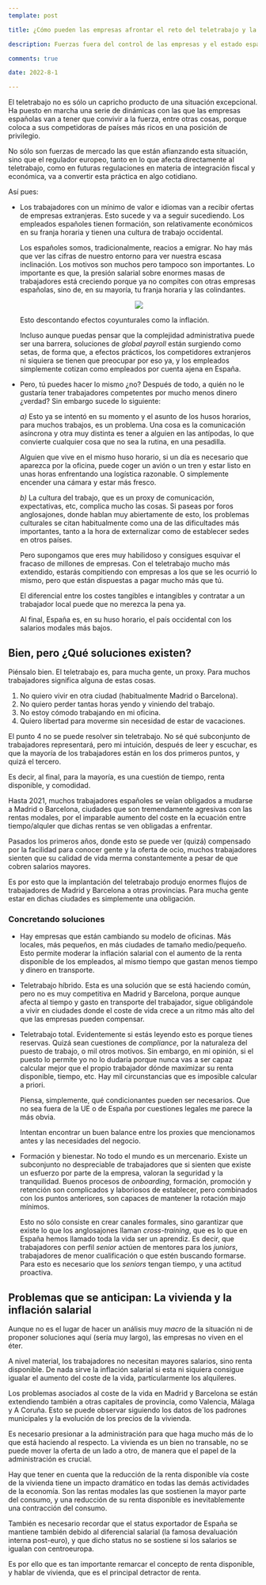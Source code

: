```yaml
---
template: post

title: ¿Cómo pueden las empresas afrontar el reto del teletrabajo y la presión internacional sobre los salarios?

description: Fuerzas fuera del control de las empresas y el estado español están convirtiendo al teletrabajo en algo cotidiano. ¿Qué retos y soluciones se plantean?

comments: true

date: 2022-8-1

---
```


El teletrabajo no es sólo un capricho producto de una situación excepcional. Ha puesto en marcha una serie de dinámicas con las que las empresas españolas van a tener que convivir a la fuerza, entre otras cosas, porque coloca a sus competidoras de países más ricos en una posición de privilegio.

No sólo son fuerzas de mercado las que están afianzando esta situación, sino que el regulador europeo, tanto en lo que afecta directamente al teletrabajo, como en futuras regulaciones en materia de integración fiscal y económica, va a convertir esta práctica en algo cotidiano.

Así pues:

- Los trabajadores con un mínimo de valor e idiomas van a recibir ofertas de empresas extranjeras. Esto sucede y va a seguir sucediendo. Los empleados españoles tienen formación, son relativamente económicos en su franja horaria y tienen una cultura de trabajo occidental.

	Los españoles somos, tradicionalmente, reacios a emigrar. No hay más que ver las cifras de nuestro entorno para ver nuestra escasa inclinación. Los motivos son muchos pero tampoco son importantes. Lo importante es que, la presión salarial sobre enormes masas de trabajadores está creciendo porque ya no compites con otras empresas españolas, sino de, en su mayoría, tu franja horaria y las colindantes.

	<center><img src="https://i.imgur.com/BHjAyy4.png"></center>

	Esto descontando efectos coyunturales como la inflación.

	Incluso aunque puedas pensar que la complejidad administrativa puede ser una barrera, soluciones de *global payroll* están surgiendo como setas, de forma que, a efectos prácticos, los competidores extranjeros ni siquiera se tienen que preocupar por eso ya, y los empleados simplemente cotizan como empleados por cuenta ajena en España.

- Pero, tú puedes hacer lo mismo ¿no? Después de todo, a quién no le gustaría tener trabajadores competentes por mucho menos dinero ¿verdad? Sin embargo sucede lo siguiente:

	*a)* Esto ya se intentó en su momento y el asunto de los husos horarios, para muchos trabajos, es un problema. Una cosa es la comunicación asíncrona y otra muy distinta es tener a alguien en las antípodas, lo que convierte cualquier cosa que no sea la rutina, en una pesadilla.

	Alguien que vive en el mismo huso horario, si un día es necesario que aparezca por la oficina, puede coger un avión o un tren y estar listo en unas horas enfrentando una logística razonable. O simplemente encender una cámara y estar más fresco.

	*b)* La cultura del trabajo, que es un proxy de comunicación, expectativas, etc, complica mucho las cosas. Si paseas por foros anglosajones, donde hablan muy abiertamente de esto, los problemas culturales se citan habitualmente como una de las dificultades más importantes, tanto a la hora de externalizar como de establecer sedes en otros países.

	Pero supongamos que eres muy habilidoso y consigues esquivar el fracaso de millones de empresas. Con el teletrabajo mucho más extendido, estarás compitiendo con empresas a los que se les ocurrió lo mismo, pero que están dispuestas a pagar mucho más que tú.

	El diferencial entre los costes tangibles e intangibles y contratar a un trabajador local puede que no merezca la pena ya.

	Al final, España es, en su huso horario, el país occidental con los salarios modales más bajos.

## Bien, pero ¿Qué soluciones existen?

Piénsalo bien. El teletrabajo es, para mucha gente, un proxy. Para muchos trabajadores significa alguna de estas cosas.

1. No quiero vivir en otra ciudad (habitualmente Madrid o Barcelona).
2. No quiero perder tantas horas yendo y viniendo del trabajo.
3. No estoy cómodo trabajando en mi oficina.
4. Quiero libertad para moverme sin necesidad de estar de vacaciones.

El punto 4 no se puede resolver sin teletrabajo. No sé qué subconjunto de trabajadores representará, pero mi intuición, después de leer y escuchar, es que la mayoría de los trabajadores están en los dos primeros puntos, y quizá el tercero.

Es decir, al final, para la mayoría, es una cuestión de tiempo, renta disponible, y comodidad.

Hasta 2021, muchos trabajadores españoles se veían obligados a mudarse a Madrid o Barcelona, ciudades que son tremendamente agresivas con las rentas modales, por el imparable aumento del coste en la ecuación entre tiempo/alquler que dichas rentas se ven obligadas a enfrentar.

Pasados los primeros años, donde esto se puede ver (quizá) compensado por la facilidad para conocer gente y la oferta de ocio, muchos trabajadores sienten que su calidad de vida merma constantemente a pesar de que cobren salarios mayores.

Es por esto que la implantación del teletrabajo produjo enormes flujos de trabajadores de Madrid y Barcelona a otras provincias. Para mucha gente estar en dichas ciudades es simplemente una obligación.

### Concretando soluciones

- Hay empresas que están cambiando su modelo de oficinas. Más locales, más pequeños, en más ciudades de tamaño medio/pequeño. Esto permite moderar la inflación salarial con el aumento de la renta disponible de los empleados, al mismo tiempo que gastan menos tiempo y dinero en transporte.

- Teletrabajo híbrido. Esta es una solución que se está haciendo común, pero no es muy competitiva en Madrid y Barcelona, porque aunque afecta al tiempo y gasto en transporte del trabajador, sigue obligándole a vivir en ciudades donde el coste de vida crece a un ritmo más alto del que las empresas pueden compensar.

- Teletrabajo total. Evidentemente si estás leyendo esto es porque tienes reservas. Quizá sean cuestiones de *compliance*, por la naturaleza del puesto de trabajo, o mil otros motivos. Sin embargo, en mi opinión, si el puesto lo permite yo no lo dudaría porque nunca vas a ser capaz calcular mejor que el propio trabajador dónde maximizar su renta disponible, tiempo, etc. Hay mil circunstancias que es imposible calcular a priori.

	Piensa, simplemente, qué condicionantes pueden ser necesarios. Que no sea fuera de la UE o de España por cuestiones legales me parece la más obvia.

	Intentan encontrar un buen balance entre los proxies que mencionamos antes y las necesidades del negocio.

- Formación y bienestar. No todo el mundo es un mercenario. Existe un subconjunto no despreciable de trabajadores que si sienten que existe un esfuerzo por parte de la empresa, valoran la seguridad y la tranquilidad. Buenos procesos de *onboarding*, formación, promoción y retención son complicados y laboriosos de establecer, pero combinados con los puntos anteriores, son capaces de mantener la rotación majo mínimos.

	Esto no sólo consiste en crear canales formales, sino garantizar que existe lo que los anglosajones llaman *cross-training*, que es lo que en España hemos llamado toda la vida ser un aprendiz. Es decir, que trabajadores con perfil *senior* actúen de mentores para los *juniors*, trabajadores de menor cualificación o que estén buscando formarse. Para esto es necesario que los *seniors* tengan tiempo, y una actitud proactiva.

## Problemas que se anticipan: La vivienda y la inflación salarial

Aunque no es el lugar de hacer un análisis muy *macro* de la situación ni de proponer soluciones aquí (sería muy largo), las empresas no viven en el éter.

A nivel material, los trabajadores no necesitan mayores salarios, sino renta disponible. De nada sirve la inflación salarial si esta ni siquiera consigue igualar el aumento del coste de la vida, particularmente los alquileres.

Los problemas asociados al coste de la vida en Madrid y Barcelona se están extendiendo también a otras capitales de provincia, como Valencia, Málaga y A Coruña. Esto se puede observar siguiendo los datos de´los padrones municipales y la evolución de los precios de la vivienda.

Es necesario presionar a la administración para que haga mucho más de lo que está haciendo al respecto. La vivienda es un bien no transable, no se puede mover la oferta de un lado a otro, de manera que el papel de la administración es crucial.

Hay que tener en cuenta que la reducción de la renta disponible vía coste de la vivienda tiene un impacto dramático en todas las demás actividades de la economía. Son las rentas modales las que sostienen la mayor parte del consumo, y una reducción de su renta disponible es inevitablemente una contracción del consumo.

También es necesario recordar que el status exportador de España se mantiene también debido al diferencial salarial (la famosa devaluación interna post-euro), y que dicho status no se sostiene si los salarios se igualan con centroeuropa.

Es por ello que es tan importante remarcar el concepto de renta disponible, y hablar de vivienda, que es el principal detractor de renta.

